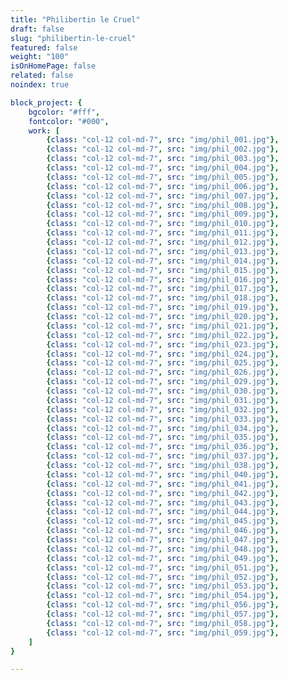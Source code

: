 ```yaml
---
title: "Philibertin le Cruel"
draft: false
slug: "philibertin-le-cruel"
featured: false
weight: "100"
isOnHomePage: false
related: false
noindex: true

block_project: {
	bgcolor: "#fff",
	fontcolor: "#000",
	work: [ 
		{class: "col-12 col-md-7", src: "img/phil_001.jpg"},
		{class: "col-12 col-md-7", src: "img/phil_002.jpg"},
		{class: "col-12 col-md-7", src: "img/phil_003.jpg"},
		{class: "col-12 col-md-7", src: "img/phil_004.jpg"},
		{class: "col-12 col-md-7", src: "img/phil_005.jpg"},
		{class: "col-12 col-md-7", src: "img/phil_006.jpg"},
		{class: "col-12 col-md-7", src: "img/phil_007.jpg"},
		{class: "col-12 col-md-7", src: "img/phil_008.jpg"},
		{class: "col-12 col-md-7", src: "img/phil_009.jpg"},
		{class: "col-12 col-md-7", src: "img/phil_010.jpg"},
		{class: "col-12 col-md-7", src: "img/phil_011.jpg"},
		{class: "col-12 col-md-7", src: "img/phil_012.jpg"},
		{class: "col-12 col-md-7", src: "img/phil_013.jpg"},
		{class: "col-12 col-md-7", src: "img/phil_014.jpg"},
		{class: "col-12 col-md-7", src: "img/phil_015.jpg"},
		{class: "col-12 col-md-7", src: "img/phil_016.jpg"},
		{class: "col-12 col-md-7", src: "img/phil_017.jpg"},
		{class: "col-12 col-md-7", src: "img/phil_018.jpg"},
		{class: "col-12 col-md-7", src: "img/phil_019.jpg"},
		{class: "col-12 col-md-7", src: "img/phil_020.jpg"},
		{class: "col-12 col-md-7", src: "img/phil_021.jpg"},
		{class: "col-12 col-md-7", src: "img/phil_022.jpg"},
		{class: "col-12 col-md-7", src: "img/phil_023.jpg"},
		{class: "col-12 col-md-7", src: "img/phil_024.jpg"},
		{class: "col-12 col-md-7", src: "img/phil_025.jpg"},
		{class: "col-12 col-md-7", src: "img/phil_026.jpg"},
		{class: "col-12 col-md-7", src: "img/phil_029.jpg"},
		{class: "col-12 col-md-7", src: "img/phil_030.jpg"},
		{class: "col-12 col-md-7", src: "img/phil_031.jpg"},
		{class: "col-12 col-md-7", src: "img/phil_032.jpg"},
		{class: "col-12 col-md-7", src: "img/phil_033.jpg"},
		{class: "col-12 col-md-7", src: "img/phil_034.jpg"},
		{class: "col-12 col-md-7", src: "img/phil_035.jpg"},
		{class: "col-12 col-md-7", src: "img/phil_036.jpg"},
		{class: "col-12 col-md-7", src: "img/phil_037.jpg"},
		{class: "col-12 col-md-7", src: "img/phil_038.jpg"},
		{class: "col-12 col-md-7", src: "img/phil_040.jpg"},
		{class: "col-12 col-md-7", src: "img/phil_041.jpg"},
		{class: "col-12 col-md-7", src: "img/phil_042.jpg"},
		{class: "col-12 col-md-7", src: "img/phil_043.jpg"},
		{class: "col-12 col-md-7", src: "img/phil_044.jpg"},
		{class: "col-12 col-md-7", src: "img/phil_045.jpg"},
		{class: "col-12 col-md-7", src: "img/phil_046.jpg"},
		{class: "col-12 col-md-7", src: "img/phil_047.jpg"},
		{class: "col-12 col-md-7", src: "img/phil_048.jpg"},
		{class: "col-12 col-md-7", src: "img/phil_049.jpg"},
		{class: "col-12 col-md-7", src: "img/phil_051.jpg"},
		{class: "col-12 col-md-7", src: "img/phil_052.jpg"},
		{class: "col-12 col-md-7", src: "img/phil_053.jpg"},
		{class: "col-12 col-md-7", src: "img/phil_054.jpg"},
		{class: "col-12 col-md-7", src: "img/phil_056.jpg"},
		{class: "col-12 col-md-7", src: "img/phil_057.jpg"},
		{class: "col-12 col-md-7", src: "img/phil_058.jpg"},
		{class: "col-12 col-md-7", src: "img/phil_059.jpg"},
	]
}

---
```

